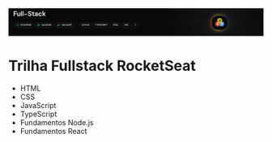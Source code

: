 <img src="./assets/fullstack-img.png">

# Trilha Fullstack RocketSeat

- HTML
- CSS
- JavaScript
- TypeScript
- Fundamentos Node.js
- Fundamentos React
